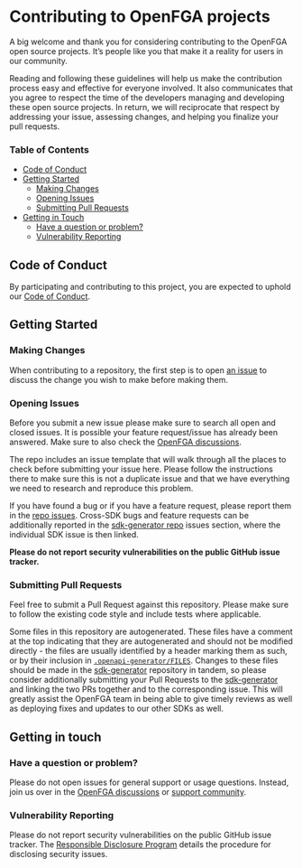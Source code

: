 # Contributing to OpenFGA projects

A big welcome and thank you for considering contributing to the OpenFGA open source projects. It’s people like you that make it a reality for users in our community.

Reading and following these guidelines will help us make the contribution process easy and effective for everyone involved. It also communicates that you agree to respect the time of the developers managing and developing these open source projects. In return, we will reciprocate that respect by addressing your issue, assessing changes, and helping you finalize your pull requests.

### Table of Contents

* [Code of Conduct](#code-of-conduct)
* [Getting Started](#getting-started)
    * [Making Changes](#making-changes)
    * [Opening Issues](#opening-issues)
    * [Submitting Pull Requests](#submitting-pull-requests)
* [Getting in Touch](#getting-in-touch)
    * [Have a question or problem?](#have-a-question-or-problem)
    * [Vulnerability Reporting](#vulnerability-reporting)

## Code of Conduct

By participating and contributing to this project, you are expected to uphold our [Code of Conduct](https://github.com/openfga/.github/blob/main/CODE_OF_CONDUCT.md).

## Getting Started

### Making Changes

When contributing to a repository, the first step is to open [an issue](https://github.com/openfga/go-sdk/issues) to discuss the change you wish to make before making them.

### Opening Issues

Before you submit a new issue please make sure to search all open and closed issues. It is possible your feature request/issue has already been answered.  Make sure to also check the [OpenFGA discussions](https://github.com/orgs/openfga/discussions).

The repo includes an issue template that will walk through all the places to check before submitting your issue here. Please follow the instructions there to make sure this is not a duplicate issue and that we have everything we need to research and reproduce this problem.

If you have found a bug or if you have a feature request, please report them in the [repo issues](https://github.com/openfga/go-sdk/issues). Cross-SDK bugs and feature requests can be additionally reported in the [sdk-generator repo](https://github.com/openfga/sdk-generator/issues) issues section, where the individual SDK issue is then linked.

**Please do not report security vulnerabilities on the public GitHub issue tracker.**

### Submitting Pull Requests

Feel free to submit a Pull Request against this repository. Please make sure to follow the existing code style and include tests where applicable.

Some files in this repository are autogenerated. These files have a comment at the top indicating that they are autogenerated and should not be modified directly - the files are usually identified by a header marking them as such, or by their inclusion in [`.openapi-generator/FILES`](./.openapi-generator/FILES). Changes to these files should be made in the [sdk-generator](https://github.com/openfga/sdk-generator) repository in tandem, so please consider additionally submitting your Pull Requests to the [sdk-generator](https://github.com/openfga/sdk-generator) and linking the two PRs together and to the corresponding issue. This will greatly assist the OpenFGA team in being able to give timely reviews as well as deploying fixes and updates to our other SDKs as well.

## Getting in touch

### Have a question or problem?

Please do not open issues for general support or usage questions. Instead, join us over in the [OpenFGA discussions](https://github.com/orgs/openfga/discussions) or [support community](https://openfga.dev/community).

### Vulnerability Reporting

Please do not report security vulnerabilities on the public GitHub issue tracker. The [Responsible Disclosure Program](https://github.com/openfga/.github/blob/main/SECURITY.md) details the procedure for disclosing security issues.
